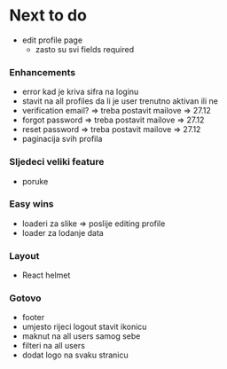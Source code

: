 # Next to do

- edit profile page
  - zasto su svi fields required

### Enhancements

- error kad je kriva sifra na loginu
- stavit na all profiles da li je user trenutno aktivan ili ne
- verification email? => treba postavit mailove => 27.12
- forgot password => treba postavit mailove => 27.12
- reset password => treba postavit mailove => 27.12
- paginacija svih profila

### Sljedeci veliki feature

- poruke

### Easy wins

- loaderi za slike => poslije editing profile
- loader za lodanje data

### Layout

- React helmet

### Gotovo

- footer
- umjesto rijeci logout stavit ikonicu
- maknut na all users samog sebe
- filteri na all users
- dodat logo na svaku stranicu
